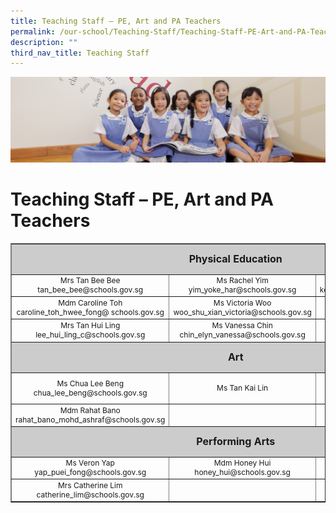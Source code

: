 ```yaml
---
title: Teaching Staff – PE, Art and PA Teachers
permalink: /our-school/Teaching-Staff/Teaching-Staff-PE-Art-and-PA-Teachers/
description: ""
third_nav_title: Teaching Staff
---
```

![](/images/UsefulVideos.jpg)

Teaching Staff – PE, Art and PA Teachers
========================================
<table style="text-align: center; font-size: 12px; border-collapse: collapse;" border="1" width="100%">
<tbody>
<tr style="height: 42px;">
<td style="font-size: 16px; background-color: #cccccc; height: 42px; width: 99.478%;" colspan="3"><strong>Physical Education</strong></td>
</tr>
<tr style="height: 12px;">
<td style="height: 12px; width: 33%;">Mrs Tan Bee Bee
tan_bee_bee@schools.gov.sg</td>
<td style="height: 12px; width: 33%;">Ms Rachel Yim
yim_yoke_har@schools.gov.sg</td>
<td style="height: 12px; width: 33%;"> Mrs Judith Peh
koh_hsieh_ling_judith@schools.gov.sg</td>
</tr>
<tr style="height: 12px;">
<td style="height: 12px; width: 33%;">Mdm Caroline Toh
caroline_toh_hwee_fong@
schools.gov.sg</td>
<td style="height: 12px; width: 33%;">Ms Victoria Woo
woo_shu_xian_victoria@schools.gov.sg</td>
<td style="height: 12px; width: 33%;">Mrs Peters
xiujing_peters@schools.gov.sg</td>
</tr>
<tr style="height: 31.8889px;">
<td style="height: 31.8889px; width: 33%;">Mrs Tan Hui Ling
lee_hui_ling_c@schools.gov.sg</td>
<td style="height: 31.8889px; width: 33%;">Ms Vanessa Chin
chin_elyn_vanessa@schools.gov.sg</td>
<td style="height: 31.8889px; width: 33%;"></td>
</tr>
<tr style="height: 42px;">
<td style="font-size: 16px; background-color: #cccccc; height: 42px; width: 99.478%;" colspan="3"><strong>Art</strong></td>
</tr>
<tr style="height: 12px;">
<td style="height: 12px; width: 33%;">Ms Chua Lee Beng
chua_lee_beng@schools.gov.sg</td>
<td style="height: 12px; width: 33%;">Ms Tan Kai Lin</td>
<td style="height: 12px; width: 33%;">Mrs Catherine Tang
chee_sher_ping_catherine@
schools.gov.sg</td>
</tr>
<tr>
<td style="width: 33%;">Mdm Rahat Bano
rahat_bano_mohd_ashraf@schools.gov.sg</td>
<td style="width: 33%;"></td>
<td style="width: 33%;"></td>
</tr>
<tr style="height: 42px;">
<td style="font-size: 16px; background-color: #cccccc; height: 42px; width: 99.478%;" colspan="3"><strong>Performing Arts</strong></td>
</tr>
<tr style="height: 26px;">
<td style="height: 26px; width: 20.0696%;">Ms Veron Yap
yap_puei_fong@schools.gov.sg</td>
<td style="height: 26px; width: 37.471%;">Mdm Honey Hui
honey_hui@schools.gov.sg</td>
<td style="height: 26px; width: 37.471%;">Mrs Peggy Yeo
chan_pei_gee@schools.gov.sg</td>
</tr>
<tr style="height: 26px;">
<td style="height: 26px; width: 20.0696%;">Mrs Catherine Lim
catherine_lim@schools.gov.sg</td>
<td style="height: 26px; width: 37.471%;"></td>
<td style="height: 26px; width: 37.471%;"></td>
</tr>
</tbody>
</table>